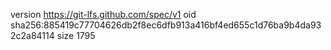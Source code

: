 version https://git-lfs.github.com/spec/v1
oid sha256:885419c77704626db2f8ec6dfb913a416bf4ed655c1d76ba9b4da932c2a84114
size 1795

